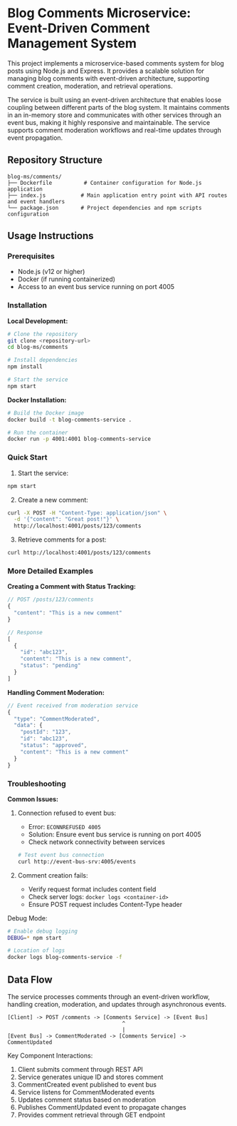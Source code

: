 # Blog Comments Microservice: Event-Driven Comment Management System

This project implements a microservice-based comments system for blog posts using Node.js and Express. It provides a scalable solution for managing blog comments with event-driven architecture, supporting comment creation, moderation, and retrieval operations.

The service is built using an event-driven architecture that enables loose coupling between different parts of the blog system. It maintains comments in an in-memory store and communicates with other services through an event bus, making it highly responsive and maintainable. The service supports comment moderation workflows and real-time updates through event propagation.

## Repository Structure
```
blog-ms/comments/
├── Dockerfile          # Container configuration for Node.js application
├── index.js           # Main application entry point with API routes and event handlers
└── package.json       # Project dependencies and npm scripts configuration
```

## Usage Instructions
### Prerequisites
- Node.js (v12 or higher)
- Docker (if running containerized)
- Access to an event bus service running on port 4005

### Installation

**Local Development:**
```bash
# Clone the repository
git clone <repository-url>
cd blog-ms/comments

# Install dependencies
npm install

# Start the service
npm start
```

**Docker Installation:**
```bash
# Build the Docker image
docker build -t blog-comments-service .

# Run the container
docker run -p 4001:4001 blog-comments-service
```

### Quick Start
1. Start the service:
```bash
npm start
```

2. Create a new comment:
```bash
curl -X POST -H "Content-Type: application/json" \
  -d '{"content": "Great post!"}' \
  http://localhost:4001/posts/123/comments
```

3. Retrieve comments for a post:
```bash
curl http://localhost:4001/posts/123/comments
```

### More Detailed Examples

**Creating a Comment with Status Tracking:**
```javascript
// POST /posts/123/comments
{
  "content": "This is a new comment"
}

// Response
[
  {
    "id": "abc123",
    "content": "This is a new comment",
    "status": "pending"
  }
]
```

**Handling Comment Moderation:**
```javascript
// Event received from moderation service
{
  "type": "CommentModerated",
  "data": {
    "postId": "123",
    "id": "abc123",
    "status": "approved",
    "content": "This is a new comment"
  }
}
```

### Troubleshooting

**Common Issues:**

1. Connection refused to event bus:
   - Error: `ECONNREFUSED 4005`
   - Solution: Ensure event bus service is running on port 4005
   - Check network connectivity between services
   ```bash
   # Test event bus connection
   curl http://event-bus-srv:4005/events
   ```

2. Comment creation fails:
   - Verify request format includes content field
   - Check server logs: `docker logs <container-id>`
   - Ensure POST request includes Content-Type header

Debug Mode:
```bash
# Enable debug logging
DEBUG=* npm start

# Location of logs
docker logs blog-comments-service -f
```

## Data Flow
The service processes comments through an event-driven workflow, handling creation, moderation, and updates through asynchronous events.

```ascii
[Client] -> POST /comments -> [Comments Service] -> [Event Bus]
                                    ^
                                    |
[Event Bus] -> CommentModerated -> [Comments Service] -> CommentUpdated
```

Key Component Interactions:
1. Client submits comment through REST API
2. Service generates unique ID and stores comment
3. CommentCreated event published to event bus
4. Service listens for CommentModerated events
5. Updates comment status based on moderation
6. Publishes CommentUpdated event to propagate changes
7. Provides comment retrieval through GET endpoint